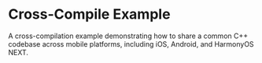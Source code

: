 # Cross-Compile Example

A cross-compilation example demonstrating how to share a common C++ codebase across mobile platforms, including iOS, Android, and HarmonyOS NEXT.
